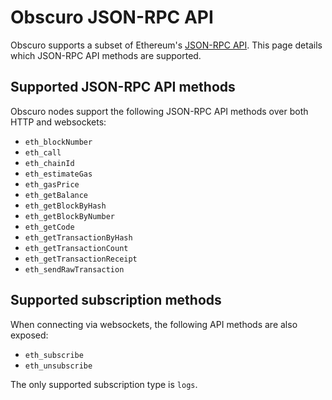 # Obscuro JSON-RPC API

Obscuro supports a subset of Ethereum's [JSON-RPC API](https://ethereum.org/en/developers/docs/apis/json-rpc/). This 
page details which JSON-RPC API methods are supported.

## Supported JSON-RPC API methods

Obscuro nodes support the following JSON-RPC API methods over both HTTP and websockets:

* `eth_blockNumber`
* `eth_call`
* `eth_chainId`
* `eth_estimateGas`
* `eth_gasPrice`
* `eth_getBalance`
* `eth_getBlockByHash`
* `eth_getBlockByNumber`
* `eth_getCode`
* `eth_getTransactionByHash`
* `eth_getTransactionCount`
* `eth_getTransactionReceipt`
* `eth_sendRawTransaction`

## Supported subscription methods

When connecting via websockets, the following API methods are also exposed:

* `eth_subscribe`
* `eth_unsubscribe`

The only supported subscription type is `logs`.